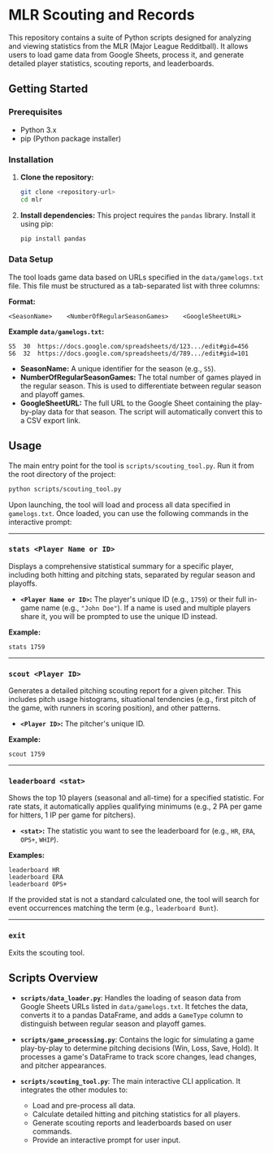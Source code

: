 # MLR Scouting and Records

This repository contains a suite of Python scripts designed for analyzing and viewing statistics from the MLR (Major League Redditball). It allows users to load game data from Google Sheets, process it, and generate detailed player statistics, scouting reports, and leaderboards.

## Getting Started

### Prerequisites

- Python 3.x
- pip (Python package installer)

### Installation

1.  **Clone the repository:**
    ```bash
    git clone <repository-url>
    cd mlr
    ```

2.  **Install dependencies:**
    This project requires the `pandas` library. Install it using pip:
    ```bash
    pip install pandas
    ```

### Data Setup

The tool loads game data based on URLs specified in the `data/gamelogs.txt` file. This file must be structured as a tab-separated list with three columns:

**Format:**
```
<SeasonName>    <NumberOfRegularSeasonGames>    <GoogleSheetURL>
```

**Example `data/gamelogs.txt`:**
```
S5	30	https://docs.google.com/spreadsheets/d/123.../edit#gid=456
S6	32	https://docs.google.com/spreadsheets/d/789.../edit#gid=101
```

- **SeasonName:** A unique identifier for the season (e.g., `S5`).
- **NumberOfRegularSeasonGames:** The total number of games played in the regular season. This is used to differentiate between regular season and playoff games.
- **GoogleSheetURL:** The full URL to the Google Sheet containing the play-by-play data for that season. The script will automatically convert this to a CSV export link.

## Usage

The main entry point for the tool is `scripts/scouting_tool.py`. Run it from the root directory of the project:

```bash
python scripts/scouting_tool.py
```

Upon launching, the tool will load and process all data specified in `gamelogs.txt`. Once loaded, you can use the following commands in the interactive prompt:

---

### `stats <Player Name or ID>`

Displays a comprehensive statistical summary for a specific player, including both hitting and pitching stats, separated by regular season and playoffs.

- **`<Player Name or ID>`:** The player's unique ID (e.g., `1759`) or their full in-game name (e.g., `"John Doe"`). If a name is used and multiple players share it, you will be prompted to use the unique ID instead.

**Example:**
```
stats 1759
```

---

### `scout <Player ID>`

Generates a detailed pitching scouting report for a given pitcher. This includes pitch usage histograms, situational tendencies (e.g., first pitch of the game, with runners in scoring position), and other patterns.

- **`<Player ID>`:** The pitcher's unique ID.

**Example:**
```
scout 1759
```

---

### `leaderboard <stat>`

Shows the top 10 players (seasonal and all-time) for a specified statistic. For rate stats, it automatically applies qualifying minimums (e.g., 2 PA per game for hitters, 1 IP per game for pitchers).

- **`<stat>`:** The statistic you want to see the leaderboard for (e.g., `HR`, `ERA`, `OPS+`, `WHIP`).

**Examples:**
```
leaderboard HR
leaderboard ERA
leaderboard OPS+
```

If the provided stat is not a standard calculated one, the tool will search for event occurrences matching the term (e.g., `leaderboard Bunt`).

---

### `exit`

Exits the scouting tool.

## Scripts Overview

- **`scripts/data_loader.py`**: Handles the loading of season data from Google Sheets URLs listed in `data/gamelogs.txt`. It fetches the data, converts it to a pandas DataFrame, and adds a `GameType` column to distinguish between regular season and playoff games.

- **`scripts/game_processing.py`**: Contains the logic for simulating a game play-by-play to determine pitching decisions (Win, Loss, Save, Hold). It processes a game's DataFrame to track score changes, lead changes, and pitcher appearances.

- **`scripts/scouting_tool.py`**: The main interactive CLI application. It integrates the other modules to:
    - Load and pre-process all data.
    - Calculate detailed hitting and pitching statistics for all players.
    - Generate scouting reports and leaderboards based on user commands.
    - Provide an interactive prompt for user input.
